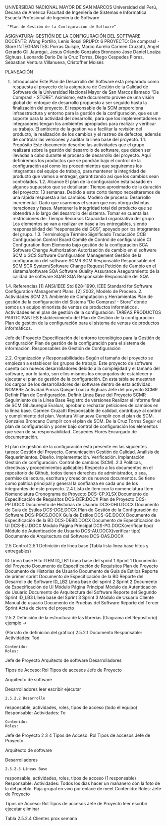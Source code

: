 UNIVERSIDAD NACIONAL MAYOR DE SAN MARCOS
Universidad del Perú, Decana de América
Facultad de Ingeniería de Sistemas e Informática
Escuela Profesional de Ingeniería de Software




     “Plan de Gestión de la Configuración de Software”
ASIGNATURA:      GESTIÓN DE LA CONFIGURACIÓN DEL SOFTWARE
DOCENTE: Wong Portillo, Lenis Rossi
GRUPO: 6
PROYECTO: De compras! - Store
INTEGRANTES:
Porras Quispe, Marco Aurelio
Carmen Cruzatti, Angel Gerardo
Gil Jauregui, Jesus Orlando
Gonzales Broncano Jose Daniel
Loaiza Sighuas, Leonardo Dario
De la Cruz Torres, Diego
Cespedes Flores, Sebastian
Ventura Villanueva, Cristofher Moisés




PLANEACIÓN
1. Introducción
Este Plan de Desarrollo del Software está preparado como respuesta al proyecto de la asignatura de Gestión de la Calidad de Software de la Universidad Nacional Mayor de San Marcos llamado “De Compras! - STORE”. Asimismo, este documento provee de una visión global del enfoque de desarrollo propuesto a ser seguido hasta la finalización del proyecto.
El responsable de la SCM proporciona infraestructura y entorno para la gestión de la configuración, que es un soporte para la actividad del desarrollo, para que los implementadores e integradores tengan los ambientes apropiados para realizar y verificar su trabajo.
El ambiente de la gestión va a facilitar la revisión del producto, la realización de los cambios y el rastreo de defectos, además de controlar las versiones y auditar la línea base del proyecto. 
1.1. Propósito
Este documento describe las actividades que el grupo realizará sobre la gestión del desarrollo de software, que deben ser llevadas a cabo durante el proceso de desarrollo del proyecto. Aquí definiremos los productos que se pondrán bajo el control de la configuración así como los procedimientos que seguiremos los integrantes del equipo de trabajo, para mantener la integridad del producto que vamos a entregar, garantizando así que los cambios sean controlados.
1.2. Alcance
El plan de la configuración está basado en algunos supuestos que se detallarán:
Tiempo aproximado de la duración del proyecto: 13 semanas.
Debido a este corto tiempo necesitaremos de una rápida respuesta a los cambios.
Modelo de proceso: Desarrollo incremental.
Dado que usaremos el scrum que nos otorga distintas iteraciones y fases.
Mantener la integridad total del producto que se obtendrá a lo largo del desarrollo del sistema.
Tomar en cuenta las restricciones de:
Tiempo
Recursos
Capacidad organizativa del grupo
Los elementos se van a realizar en base a los entregables, siendo responsabilidad del “responsable del GCS”, apoyado por los integrantes del grupo.
1.3. Terminología
Término
Significado
Traducción
CCB
Configuración Control Board
Comité de Control de configuración
CI
Configuration Item
Elemento bajo gestión de la configuración
SCA
Software Change Authorization
Autorización de cambio en el software
SCM o GCS
Software Configuration Management
Gestión de la configuración del software
SCMR
SCM Responsable
Responsable del SCM
SCR
System/Software Change Request
Petición de Cambio en el sistema/software
SQA
Software Quality Assurance
Aseguramiento de la calidad de software
SQAR
SQA Responsable
Responsable del SQA

1.4. Referencias
[1] ANSI/IEEE Std 828-1990, IEEE Standard for Software Configuration
Management Plans.
[2] 2002, Modelo de Proceso.
2. Actividades SCM
2.1. Ambiente de Computación y Herramientas
Plan de gestión de la configuración del Sistema “De Compras! - Store” donde somos un equipo minorista de ventas de productos informáticos . Actividades en el plan de gestión de la configuración:
TAREAS
PRODUCTOS
PARTICIPANTES
Establecimiento del Plan de Gestión de la configuración
Plan de gestión de la configuración para el sistema de ventas de productos informáticos.

Jefe del Proyecto
Especificación del entorno tecnológico para la Gestión de configuración
Plan de gestión de la configuración para el sistema de información.
Responsables de Gestión de Configuración


2.2. Organización y Responsabilidades
Según el tamaño del proyecto se empiezan a establecer los grupos de trabajo. Este proyecto de software cuenta con nuevos desarrolladores debido a la complejidad y el tamaño del software, por lo tanto, son ellos mismos los encargados de establecer y ejecutar el plan de gestión de la configuración. En esta tabla se muestran los cargos de los desarrolladores del software dentro de esta actividad:
NOMBRE
Actividad
Porras Quispe
Loaiza Sighuas 
Jefe del proyecto
SCMR Definir Plan de Configuración.
Definir Línea Base del Proyecto
SCMR Seguimiento de la Línea Base
Registro de versiones
Realizar el informe final de SCM
Gil Jauregui
Evaluar, aprobar o rechazar peticiones de cambios en la línea base.
Carmen Cruzatti
Responsable de calidad, contribuye al control y
cumplimiento del plan.
Ventura Villanueva
Cumplir con el plan de SCM.
Gonzales Broncano
Cumplir con el plan de SCM.
De la Cruz Torres
Seguir el plan de configuración y poner bajo control de configuración los elementos que sean de su responsabilidad.
Cespedes Flores
Encargado de documentación.



El plan de gestión de la configuración está presente en las siguientes tareas:
Gestión del Proyecto.
Comunicación Gestión de Calidad.
Análisis de Requerimientos.
Diseño.
Implementación.
Verificación.
Implantación.
Gestión de configuración.
Control de cambios (SCM).
2.3 Políticas, directivas y procedimientos aplicables
Respecto a los documentos en el repositorio de Github, todos tienen derechos de administrador, o sea, permiso de lectura, escritura y creación de nuevos documentos. Se tiene como política principal y general la confianza en cada uno de los integrantes de este proyecto.
2.4  Lista de ítem con la nomenclatura
Item
Nomenclatura
Cronograma de Proyecto
DCS-CP.XLSX
Documento de Especificación de Requisitos
DCS-DER.DOCX
Plan de Proyecto
DCS-PP.DOCX
Documento de Historias de Usuario
DCS-DHU.DOCX
Documento de Guía de Estilos
DCS-DGE.DOCX
Plan de Gestión de la Configuración de Software
DCS-PGCS.DOCX
Guía de Estilos
DCS-GE.DOCX
Documento de Especificación de la BD
DCS-DEBD.DOCX
Documento de Especificación de UI
DCS-EU.DOCX
Módulo Página Principal
DCS-PG.DOCX(verificar tipo)
Módulo de Autenticación de Usuario
DCS-AU.DOCX(verificar tipo)
Documento de Arquitectura del Software
DCS-DAS.DOCX


2.5 Control 
2.5.1 Definición de línea base 
	(Tabla lista línea base hitos y entregables)


ID
Línea base
Hito
ITEM
ID_LB1
Línea base del sprint 1
Sprint 1
Documento del Proyecto
Documento de Especificación de Requisitos
Plan de Proyecto
Documento de Historias de Usuario
Documento de Guía de Estilos
Reporte de primer sprint
Documento de Especificación de la BD
Reporte del Desarrollo de Software 
ID_LB2
Línea base del sprint 2
Sprint 2
Documento de Especificación de UI
Módulo Página Principal
Módulo de Autenticación de Usuario
Documento de Arquitectura del Software
Reporte del Segundo Sprint
ID_LB3
Línea base del Sprint 3
Sprint 3
Módulo de Usuario Cliente
Manual de usuario
Documento de Pruebas del Software
Reporte del Tercer Sprint
Acta de cierre del proyecto


2.5.2 Definición de la estructura de las librerías
(Diagrama del Repositorio)
ejemplo -> 

(Párrafo de definición del gráfico)
	2.5.2.1 Documento
Responsable: 
Actividades:
Tod


	Contenido:
	Roles:
Jefe de Proyecto
Arquitecto de software
Desarrolladores
	
Tipos de Acceso:
Rol
Tipos de accesos
Jefe de Proyecto


Arquitecto de software


Desarrolladores
leer
escribir
ejecutar


	2.5.2.2 Desarrollo
responsable, actividades, roles, tipos de acceso (todo el equipo)
Responsable: 
Actividades:
To


	Contenido:
	Roles:
Jefe de Proyecto
2
3
4
	Tipos de Acceso:
Rol
Tipos de accesos
Jefe de Proyecto


Arquitecto de software


Desarrolladores








	2.5.2.3 Líneas Base
responsable, actividades, roles, tipos de acceso (1 responsable)
Responsable: 
Actividades:
Todos los días hacer un mañanero con la foto de la del pueblo.
Paja grupal en vivo por enlace de meet
	Contenido:
	Roles:
Jefe de Proyecto
	
Tipos de Acceso:
Rol
Tipos de accesos
Jefe de Proyecto
leer
escribir
ejecutar
eliminar


Tabla 
	2.5.2.4 Clientes
prox semana
